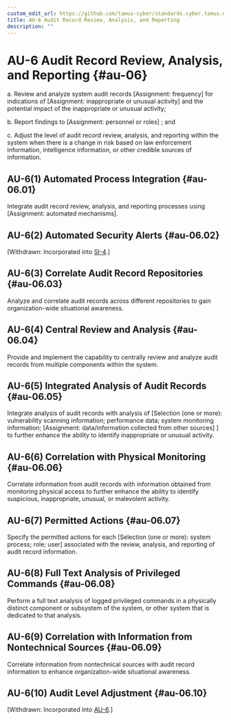 ```yaml
---
custom_edit_url: https://github.com/tamus-cyber/standards.cyber.tamus.edu/tree/main/content/tamus.edu/TAMUS_profile.xml
title: AU-6 Audit Record Review, Analysis, and Reporting
description: ""
---
```


# AU-6 Audit Record Review, Analysis, and Reporting {#au-06}

a. Review and analyze system audit records [Assignment: frequency] for indications of [Assignment: inappropriate or unusual activity] and the potential impact of the inappropriate or unusual activity;

b. Report findings to [Assignment: personnel or roles] ; and

c. Adjust the level of audit record review, analysis, and reporting within the system when there is a change in risk based on law enforcement information, intelligence information, or other credible sources of information.

## AU-6(1) Automated Process Integration {#au-06.01}

Integrate audit record review, analysis, and reporting processes using [Assignment: automated mechanisms].

## AU-6(2) Automated Security Alerts {#au-06.02}

[Withdrawn: Incorporated into [SI-4](../si/si-04#si-04).]

## AU-6(3) Correlate Audit Record Repositories {#au-06.03}

Analyze and correlate audit records across different repositories to gain organization-wide situational awareness.

## AU-6(4) Central Review and Analysis {#au-06.04}

Provide and implement the capability to centrally review and analyze audit records from multiple components within the system.

## AU-6(5) Integrated Analysis of Audit Records {#au-06.05}

Integrate analysis of audit records with analysis of [Selection (one or more): vulnerability scanning information; performance data; system monitoring information; 
                     [Assignment: data/information collected from other sources]
                  ] to further enhance the ability to identify inappropriate or unusual activity.

## AU-6(6) Correlation with Physical Monitoring {#au-06.06}

Correlate information from audit records with information obtained from monitoring physical access to further enhance the ability to identify suspicious, inappropriate, unusual, or malevolent activity.

## AU-6(7) Permitted Actions {#au-06.07}

Specify the permitted actions for each [Selection (one or more): system process; role; user] associated with the review, analysis, and reporting of audit record information.

## AU-6(8) Full Text Analysis of Privileged Commands {#au-06.08}

Perform a full text analysis of logged privileged commands in a physically distinct component or subsystem of the system, or other system that is dedicated to that analysis.

## AU-6(9) Correlation with Information from Nontechnical Sources {#au-06.09}

Correlate information from nontechnical sources with audit record information to enhance organization-wide situational awareness.

## AU-6(10) Audit Level Adjustment {#au-06.10}

[Withdrawn: Incorporated into [AU-6](../au/au-06#au-06).]


